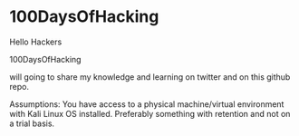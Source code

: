 # 100DaysOfHacking
Hello Hackers

100DaysOfHacking

will going to share my knowledge and learning on twitter and on this github repo.

Assumptions:
You have access to a physical machine/virtual environment with Kali Linux OS installed. Preferably something with retention and not on a trial basis.
